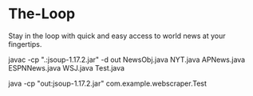 # The-Loop
Stay in the loop with quick and easy access to world news at your fingertips.


javac -cp ".:jsoup-1.17.2.jar" -d out NewsObj.java NYT.java APNews.java ESPNNews.java WSJ.java Test.java


java  -cp "out:jsoup-1.17.2.jar" com.example.webscraper.Test